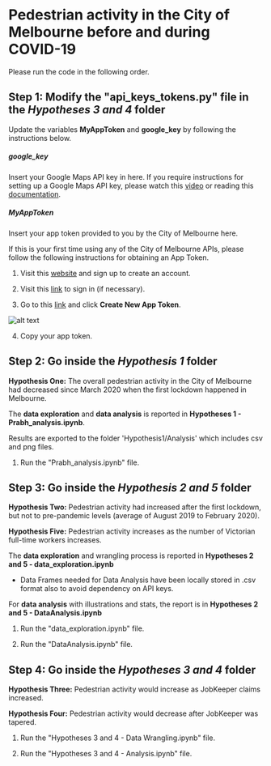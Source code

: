 # Pedestrian activity in the City of Melbourne before and during COVID-19
 Please run the code in the following order.
 
## Step 1: Modify the "api_keys_tokens.py" file in the *Hypotheses 3 and 4* folder
Update the variables **MyAppToken** and **google_key** by following the instructions below.

##### google_key
Insert your Google Maps API key in here.
If you require instructions for setting up a Google Maps API key, please watch this [video](https://www.youtube.com/watch?v=2_HZObVbe-g&t=10s) or reading this [documentation](https://developers.google.com/maps/documentation/javascript/get-api-key).

##### MyAppToken
Insert your app token provided to you by the City of Melbourne here.

If this is your first time using any of the City of Melbourne APIs, please follow the following instructions for obtaining an App Token.

1) Visit this [website](https://data.melbourne.vic.gov.au/signup) and sign up to create an account.

2) Visit this [link](https://data.melbourne.vic.gov.au/login) to sign in (if necessary).

3) Go to this [link](https://data.melbourne.vic.gov.au/profile/edit/developer_settings) and click **Create New App Token**.

![alt text](https://github.com/James-Akerman/project-one/blob/main/Readme%20images/get%20app%20token.PNG "Create New App Token")

4) Copy your app token.

## Step 2: Go inside the *Hypothesis 1* folder

**Hypothesis One:** The overall pedestrian activity in the City of Melbourne had decreased since March 2020 when the first lockdown happened in Melbourne.

The **data exploration** and **data analysis** is reported in **Hypotheses 1 - Prabh_analysis.ipynb**.

Results are exported to the folder 'Hypothesis1/Analysis' which includes csv and png files.


1) Run the "Prabh_analysis.ipynb" file.


## Step 3: Go inside the *Hypothesis 2 and 5* folder

**Hypothesis Two:** Pedestrian activity had increased after the first lockdown, but not to pre-pandemic levels (average of August 2019 to February 2020).

**Hypothesis Five:** Pedestrian activity increases as the number of Victorian full-time workers increases.

The **data exploration** and wrangling process is reported in **Hypotheses 2 and 5 - data_exploration.ipynb**
- Data Frames needed for Data Analysis have been locally stored in .csv format also to avoid dependency on API keys.

For **data analysis** with illustrations and stats, the report is in **Hypotheses 2 and 5 - DataAnalysis.ipynb**

1) Run the "data_exploration.ipynb" file.

2) Run the "DataAnalysis.ipynb" file.



## Step 4: Go inside the *Hypotheses 3 and 4* folder

**Hypothesis Three:** Pedestrian activity would increase as JobKeeper claims increased.

**Hypothesis Four:** Pedestrian activity would decrease after JobKeeper was tapered.


1) Run the "Hypotheses 3 and 4 - Data Wrangling.ipynb" file.

2) Run the "Hypotheses 3 and 4 - Analysis.ipynb" file.

